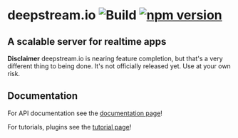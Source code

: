 deepstream.io ![Build](https://travis-ci.org/hoxton-one/deepstream.io.svg?branch=master) [![npm version](https://badge.fury.io/js/deepstream.io.svg)](http://badge.fury.io/js/deepstream.io)
==============================================
A scalable server for realtime apps
----------------------------------------------

**Disclaimer** deepstream.io is nearing feature completion, but that's a very different thing to being done. It's not officially released yet. Use at your own risk.

## Documentation

For API documentation see the [documentation page](http://deepstream.io/docs/)!

For tutorials, plugins see the [tutorial page](http://deepstream.io/tutorials/)!
